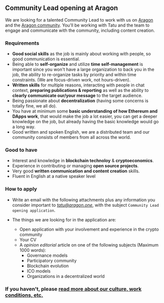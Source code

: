 ## Community Lead opening at Aragon

We are looking for a talented Community Lead to work with us on [Aragon](https://aragon.one) and the [Aragon community](https://aragon.chat). You'll be working with Tatu and the team to engage and communicate with the community, including content creation.

### Requirements

- **Good social skills** as the job is mainly about working with people, so good communication is essential.
- Being able to **self-organize** and utilize **time self-management** is important since you won't have a large organization to back you in the job, the ability to re-organize tasks by priority and within time constraints. (We are focus-driven work, not hours-driven).
- **Written skills** for multiple reasons, interacting with people in chat context, **preparing publications & reporting** as well as the ability to **clearly communicate our/your message** to the target audience.
- Being passionate about **decentralization** (having some concerns is totally fine, we all do).
- You have at minimum some **basic understanding of how Ethereum and DApps work**, that would make the job a lot easier, you can get a deeper knowledge on the job, but already having the basic knowledge would go a long way.
- Good written and spoken English, we are a distributed team and our community consists of members from all across the world.

### Good to have

- Interest and knowledge in **blockchain technoloy** & **cryptoeconomics**.
- Experience in contributing or managing **open source projects**.
- Very good **written communication and content creation** skills.
- Fluent in English at a native speaker level

### How to apply

- Write an email with the following attachments plus any information you consider important to *tatu@aragon.one*, with the subject `Community Lead opening application`.

- The things we are looking for in the application are:

  - Open application with your involvement and experience in the crypto community
  - Your CV
  - A _opinion editorial_ article on one of the following subjects (Maximum 1000 words):
    - Governance models
    - Participatory community
    - Blockchain evolution
    - ICO models
    - Organizations in a decentralized world

### If you haven't, please [read more about our culture, work conditions, etc.](/README.md)

